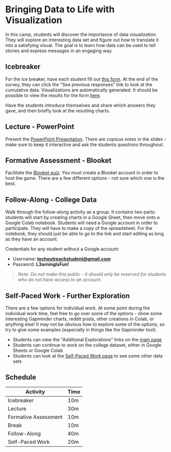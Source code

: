 # Bringing Data to Life with Visualization
In this camp, students will discover the importance of data visualization. They will explore an interesting data set and figure out how to translate it into a satisfying visual. The goal is to learn how data can be used to tell stories and express messages in an engaging way.

## Icebreaker
For the ice breaker, have each student fill out [this form](https://forms.gle/fFeYSmrVp61zgYiu6). At the end of the survey, they can click the "See previous responses" link to look at the cumulative data. Visualizations are automatically generated. It should be possible to view the results for the form [here](https://docs.google.com/forms/d/e/1FAIpQLSfgtmEYkNfC3nqGP8EhKnZz7tszR7qG_s3EZKNiuPHK8uByyA/viewanalytics).

Have the students introduce themselves and share which answers they gave, and then briefly look at the resulting charts.

## Lecture - PowerPoint
Present the [PowerPoint Presentation](DataVisualization.pptx). There are copious notes in the slides - make sure to keep it interactive and ask the students questions throughout.

## Formative Assessment - Blooket
Facilitate the [Blooket quiz](https://dashboard.blooket.com/set/625d949bde94f480c5f84db3). You must create a Blooket account in order to host the game. There are a few different options - not sure which one is the best.

## Follow-Along - College Data
Walk through the follow-along activity as a group. It contains two parts: students will start by creating charts in a Google Sheet, then move onto a Google Colab notebook. Students will need a Google account in order to participate. They will have to make a copy of the spreadsheet. For the notebook, they should just be able to go to the link and start editing as long as they have an account.

Credentials for any student without a Google account:

- Username: **techoutreachstudent@gmail.com**
- Password: **L3arningIsFun!**

>_Note: Do not make this public - it should only be reserved for students who do not have access to an account._

## Self-Paced Work - Further Exploration
There are a few options for individual work. At some point during the individual work time, feel free to go over some of the options - show some interesting Gapminder charts, reddit posts, other creations in Colab, or anything else! It may not be obvious how to explore some of the options, so try to give some examples (especially in things like the Gapminder tool).

- Students can view the "Additional Explorations" links on the [main page](StudentDesc.md)
- Students can continue to work on the college dataset, either in Google Sheets or Google Colab
- Students can look at the [Self-Paced Work page](SelfPacedWork.md) to see some other data sets

## Schedule

| Activity | Time |
|-|-|
| Icebreaker | 10m |
| Lecture | 30m |
| Formative Assessment | 10m |
| Break | 10m |
| Follow-Along | 40m |
| Self-Paced Work | 20m |